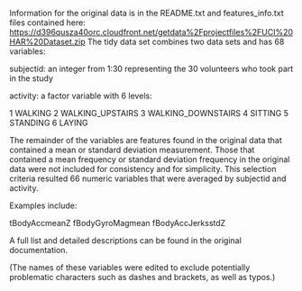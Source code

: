 Information for the original data is in the README.txt and features_info.txt files contained here: https://d396qusza40orc.cloudfront.net/getdata%2Fprojectfiles%2FUCI%20HAR%20Dataset.zip
The tidy data set combines two data sets and has 68 variables:

subjectid: an integer from 1:30 representing the 30 volunteers who took part in the study

activity: a factor variable with 6 levels:

1 WALKING
2 WALKING_UPSTAIRS
3 WALKING_DOWNSTAIRS
4 SITTING
5 STANDING
6 LAYING

The remainder of the variables are features found in the original data that contained a mean or standard deviation measurement.  Those that contained a mean frequency or standard deviation frequency in the original data were not included for consistency and for simplicity. This selection criteria resulted 66 numeric variables that were averaged by subjectid and activity.

Examples include:

tBodyAccmeanZ
fBodyGyroMagmean
fBodyAccJerksstdZ

A full list and detailed descriptions can be found in the original documentation.

(The names of these variables were edited to exclude potentially problematic characters such as dashes and brackets, as well as typos.)

